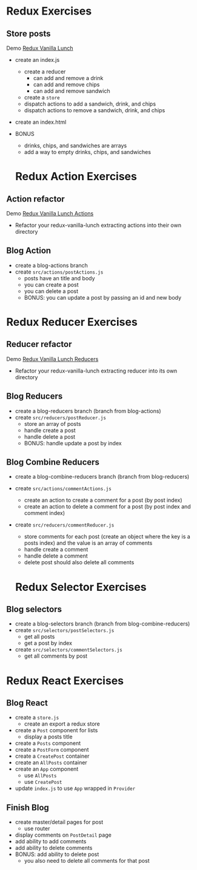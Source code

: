 # Redux Exercises

## Store posts

Demo [Redux Vanilla Lunch](https://demo.alchemycodelab.io/redux-vanilla-lunch)

* create an index.js
  * create a reducer
    * can add and remove a drink
    * can add and remove chips
    * can add and remove sandwich
  * create a `store`
  * dispatch actions to add a sandwich, drink, and chips
  * dispatch actions to remove a sandwich, drink, and chips
* create an index.html
* BONUS
  * drinks, chips, and sandwiches are arrays
  * add a way to empty drinks, chips, and sandwiches

  # Redux Action Exercises

## Action refactor

Demo [Redux Vanilla Lunch Actions](https://demo.alchemycodelab.io/redux-vanilla-lunch-actios)

* Refactor your redux-vanilla-lunch extracting actions into their own directory

## Blog Action

* create a blog-actions branch
* create `src/actions/postActions.js`
  * posts have an title and body
  * you can create a post
  * you can delete a post
  * BONUS: you can update a post by passing an id and new body

# Redux Reducer Exercises

## Reducer refactor

Demo [Redux Vanilla Lunch Reducers](https://demo.alchemycodelab.io/redux-vanilla-lunch-reducers)

* Refactor your redux-vanilla-lunch extracting reducer into its own directory

## Blog Reducers

* create a blog-reducers branch (branch from blog-actions)
* create `src/reducers/postReducer.js`
  * store an array of posts
  * handle create a post
  * handle delete a post
  * BONUS: handle update a post by index

## Blog Combine Reducers

* create a blog-combine-reducers branch (branch from blog-reducers)
* create `src/actions/commentActions.js`
  * create an action to create a comment for a post (by post index)
  * create an action to delete a comment for a post (by post index and comment index)
* create `src/reducers/commentReducer.js`
  * store comments for each post (create an object where the key is a posts index)
    and the value is an array of comments
  * handle create a comment
  * handle delete a comment
  * delete post should also delete all comments

  # Redux Selector Exercises

## Blog selectors

* create a blog-selectors branch (branch from blog-combine-reducers)
* create `src/selectors/postSelectors.js`
  * get all posts
  * get a post by index
* create `src/selectors/commentSelectors.js`
  * get all comments by post

# Redux React Exercises

## Blog React

* create a `store.js`
  * create an export a redux store
* create a `Post` component for lists
  * display a posts title
* create a `Posts` component
* create a `PostForm` component
* create a `CreatePost` container
* create an `AllPosts` container
* create an `App` component
  * use `AllPosts`
  * use `CreatePost`
* update `index.js` to use `App` wrapped in `Provider`

## Finish Blog

* create master/detail pages for post
  * use router
* display comments on `PostDetail` page
* add ability to add comments
* add ability to delete comments
* BONUS: add ability to delete post
  * you also need to delete all comments for that post
